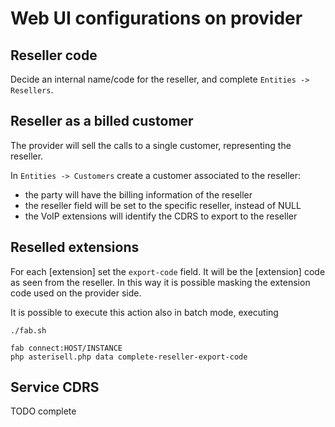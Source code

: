 # Web UI configurations on provider

## Reseller code

Decide an internal name/code for the reseller, and complete ``Entities -> Resellers``.

## Reseller as a billed customer

The provider will sell the calls to a single customer, representing the reseller. 

In ``Entities -> Customers`` create a customer associated to the reseller:

  - the party will have the billing information of the reseller
  - the reseller field will be set to the specific reseller, instead of NULL
  - the VoIP extensions will identify the CDRS to export to the reseller

## Reselled extensions

For each [extension] set the ``export-code`` field. It will be the [extension] code as seen from the reseller. In this way it is possible masking the extension code used on the provider side. 

It is possible to execute this action also in batch mode, executing 

```
./fab.sh

fab connect:HOST/INSTANCE
php asterisell.php data complete-reseller-export-code
```

## Service CDRS

TODO complete
